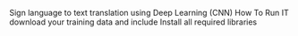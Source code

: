 Sign language to text translation using Deep Learning (CNN)
How To Run IT
download your training data and include
Install all required  libraries
